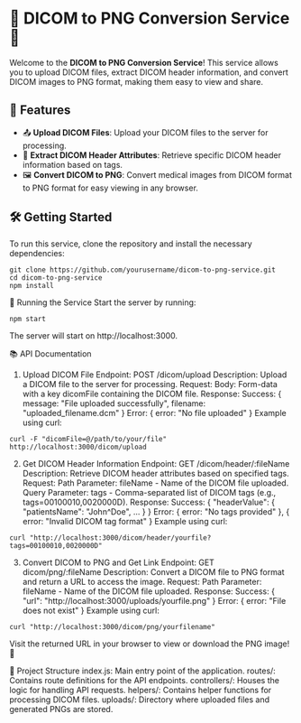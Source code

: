 # 🏥 DICOM to PNG Conversion Service 🚀

Welcome to the **DICOM to PNG Conversion Service**! This service allows you to upload DICOM files, extract DICOM header information, and convert DICOM images to PNG format, making them easy to view and share.

## 🎯 Features

- 📤 **Upload DICOM Files**: Upload your DICOM files to the server for processing.
- 📝 **Extract DICOM Header Attributes**: Retrieve specific DICOM header information based on tags.
- 🖼️ **Convert DICOM to PNG**: Convert medical images from DICOM format to PNG format for easy viewing in any browser.

## 🛠️ Getting Started

To run this service, clone the repository and install the necessary dependencies:

```
git clone https://github.com/yourusername/dicom-to-png-service.git
cd dicom-to-png-service
npm install
```

🚀 Running the Service
Start the server by running:

```
npm start
```
The server will start on http://localhost:3000.

📚 API Documentation
1. Upload DICOM File
Endpoint: POST /dicom/upload
Description: Upload a DICOM file to the server for processing.
Request:
Body: Form-data with a key dicomFile containing the DICOM file.
Response:
Success: { message: "File uploaded successfully", filename: "uploaded_filename.dcm" }
Error: { error: "No file uploaded" }
Example using curl:
```
curl -F "dicomFile=@/path/to/your/file" http://localhost:3000/dicom/upload
```

2. Get DICOM Header Information
Endpoint: GET /dicom/header/:fileName
Description: Retrieve DICOM header attributes based on specified tags.
Request:
Path Parameter: fileName - Name of the DICOM file uploaded.
Query Parameter: tags - Comma-separated list of DICOM tags (e.g., tags=00100010,0020000D).
Response:
Success: { "headerValue": { "patientsName": "John^Doe", ... } }
Error: { error: "No tags provided" }, { error: "Invalid DICOM tag format" }
Example using curl:
```
curl "http://localhost:3000/dicom/header/yourfile?tags=00100010,0020000D"
```

3. Convert DICOM to PNG and Get Link
Endpoint: GET dicom/png/:fileName
Description: Convert a DICOM file to PNG format and return a URL to access the image.
Request:
Path Parameter: fileName - Name of the DICOM file uploaded.
Response:
Success: { "url": "http://localhost:3000/uploads/yourfile.png" }
Error: { error: "File does not exist" }
Example using curl:
```
curl "http://localhost:3000/dicom/png/yourfilename"
```

Visit the returned URL in your browser to view or download the PNG image! 🌟

📂 Project Structure
index.js: Main entry point of the application.
routes/: Contains route definitions for the API endpoints.
controllers/: Houses the logic for handling API requests.
helpers/: Contains helper functions for processing DICOM files.
uploads/: Directory where uploaded files and generated PNGs are stored.
